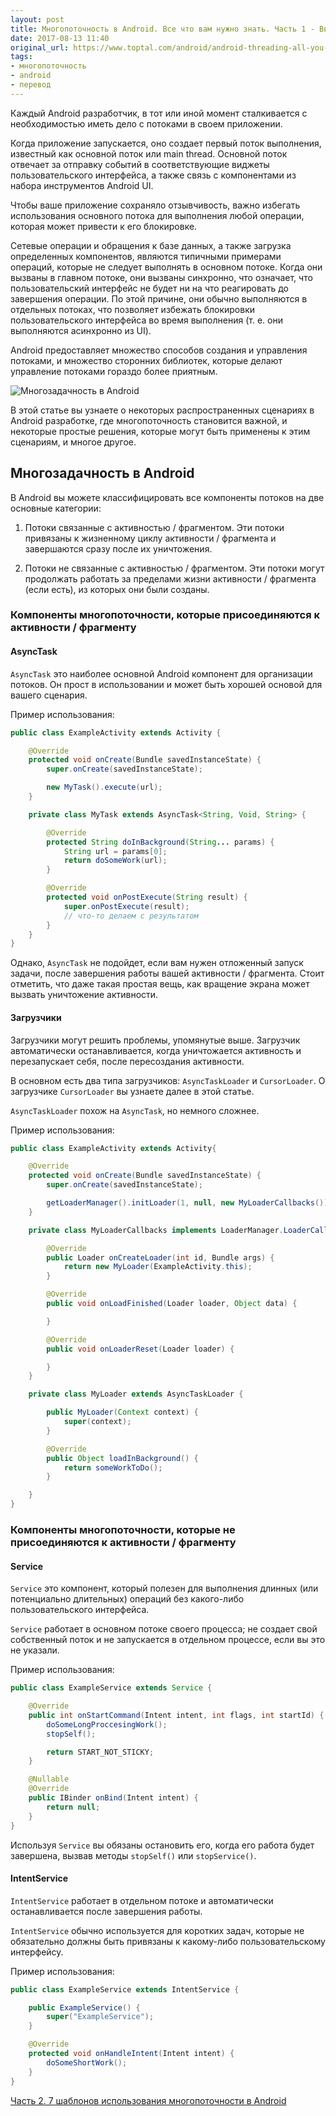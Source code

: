```yaml
---
layout: post
title: Многопоточность в Android. Все что вам нужно знать. Часть 1 - Введение
date: 2017-08-13 11:40
original_url: https://www.toptal.com/android/android-threading-all-you-need-to-know
tags:
- многопоточность
- android
- перевод
---
```


Каждый Android разработчик, в тот или иной момент сталкивается с необходимостью иметь дело с потоками в своем приложении.

Когда приложение запускается, оно создает первый поток выполнения, известный как основной поток или main thread. Основной поток отвечает за отправку событий в соответствующие виджеты пользовательского интерфейса, а также связь с компонентами из набора инструментов Android UI.

Чтобы ваше приложение сохраняло отзывчивость, важно избегать использования основного потока для выполнения любой операции, которая может привести к его блокировке.

 Сетевые операции и обращения к базе данных, а также загрузка определенных компонентов, являются типичными примерами операций, которые не следует выполнять в основном потоке. Когда они вызваны в главном потоке, они вызваны синхронно, что означает, что пользовательский интерфейс не будет ни на что реагировать до завершения операции.  По этой причине, они обычно выполняются в отдельных потоках, что позволяет избежать блокировки пользовательского интерфейса во время выполнения (т. е. они выполняются асинхронно из UI).

Android предоставляет множество способов создания и управления потоками, и множество сторонних библиотек, которые делают управление потоками гораздо более приятным.

![Многозадачность в Android](https://uploads.toptal.io/blog/image/122375/toptal-blog-image-1489079683857-fb445c27f8f0fe4d4a94d4731b1d669e.jpg)

В этой статье вы узнаете о некоторых распространенных сценариях в Android разработке, где многопоточность становится важной, и некоторые простые решения, которые могут быть применены к этим сценариям, и многое другое.

## Многозадачность в Android

 В Android вы можете классифицировать все компоненты потоков на две основные категории:
1. Потоки связанные с активностью / фрагментом.
Эти потоки привязаны к жизненному циклу активности / фрагмента и завершаются сразу после их уничтожения.

2. Потоки не связанные с активностью / фрагментом.
Эти потоки могут продолжать работать за пределами жизни активности / фрагмента (если есть), из которых они были созданы.


### Компоненты многопоточности, которые присоединяются к активности / фрагменту

#### AsyncTask

`AsyncTask` это наиболее основной Android компонент для организации потоков. Он прост в использовании и может быть хорошей основой для вашего сценария.

Пример использования:

```java
public class ExampleActivity extends Activity {

	@Override
	protected void onCreate(Bundle savedInstanceState) {
		super.onCreate(savedInstanceState);

		new MyTask().execute(url);
	}

	private class MyTask extends AsyncTask<String, Void, String> {

		@Override
		protected String doInBackground(String... params) {
			String url = params[0];
			return doSomeWork(url);
		}

		@Override
		protected void onPostExecute(String result) {
			super.onPostExecute(result);
			// что-то делаем с результатом
		}
	}
}
```

Однако, `AsyncTask` не подойдет, если вам нужен отложенный запуск задачи, после завершения работы вашей активности / фрагмента. Стоит отметить, что даже такая простая вещь, как вращение экрана может вызвать уничтожение активности.

#### Загрузчики

Загрузчики могут решить проблемы, упомянутые выше. Загрузчик автоматически останавливается, когда уничтожается активность и перезапускает себя, после пересоздания активности.

В основном есть два типа загрузчиков: `AsyncTaskLoader` и `CursorLoader`. О загрузчике `CursorLoader` вы узнаете далее в этой статье.

`AsyncTaskLoader` похож на `AsyncTask`, но немного сложнее.

Пример использования:

```java
public class ExampleActivity extends Activity{

	@Override
	protected void onCreate(Bundle savedInstanceState) {
		super.onCreate(savedInstanceState);

		getLoaderManager().initLoader(1, null, new MyLoaderCallbacks());
	}

	private class MyLoaderCallbacks implements LoaderManager.LoaderCallbacks {

		@Override
		public Loader onCreateLoader(int id, Bundle args) {
			return new MyLoader(ExampleActivity.this);
		}

		@Override
		public void onLoadFinished(Loader loader, Object data) {

		}

		@Override
		public void onLoaderReset(Loader loader) {

		}
	}

	private class MyLoader extends AsyncTaskLoader {

		public MyLoader(Context context) {
			super(context);
		}

		@Override
		public Object loadInBackground() {
			return someWorkToDo();
		}

	}
}
```

### Компоненты многопоточности, которые не присоединяются к активности / фрагменту

#### Service

`Service` это компонент, который полезен для выполнения длинных (или потенциально длительных) операций без какого-либо пользовательского интерфейса.

`Service` работает в основном потоке своего процесса; не создает свой собственный поток и не запускается в отдельном процессе, если вы это не указали.

Пример использования:
```java
public class ExampleService extends Service {

	@Override
	public int onStartCommand(Intent intent, int flags, int startId) {
		doSomeLongProccesingWork();
		stopSelf();

		return START_NOT_STICKY;
	}

	@Nullable
	@Override
	public IBinder onBind(Intent intent) {
		return null;
	}
}
```
Используя `Service` вы обязаны остановить его, когда его работа будет завершена, вызвав методы `stopSelf()` или `stopService()`.

#### IntentService

`IntentService` работает в отдельном потоке и автоматически останавливается после завершения работы.

`IntentService` обычно используется для коротких задач, которые не обязательно должны быть привязаны к какому-либо пользовательскому интерфейсу.

Пример использования:
```java
public class ExampleService extends IntentService {

	public ExampleService() {
		super("ExampleService");
	}

	@Override
	protected void onHandleIntent(Intent intent) {
		doSomeShortWork();
	}
}
```

[Часть 2. 7 шаблонов использования многопоточности в Android](https://wcoder.github.io/notes/android-threading-all-you-need-to-know-part2)
